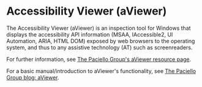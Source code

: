 # Accessibility Viewer (aViewer)

The Accessibility Viewer (aViewer) is an inspection tool for Windows that displays the accessibility API information (MSAA, IAccessible2, UI Automation, ARIA, HTML DOM) exposed by web browsers to the operating system, and thus to any assistive technology (AT) such as screenreaders.

For further information, see [The Paciello Group's aViewer resource page](http://www.paciellogroup.com/resources/aviewer/).

For a basic manual/introduction to aViewer's functionality, see [The Paciello Group blog: aViewer](http://www.paciellogroup.com/blog/2013/03/aviewer-2013/).